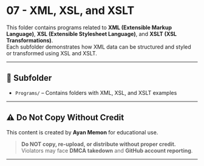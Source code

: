 # 07 - XML, XSL, and XSLT

This folder contains programs related to **XML (Extensible Markup Language)**, **XSL (Extensible Stylesheet Language)**, and **XSLT (XSL Transformations)**.  
Each subfolder demonstrates how XML data can be structured and styled or transformed using XSL and XSLT.

---

## 📁 Subfolder

- `Programs/` – Contains folders with XML, XSL, and XSLT examples

---

## ⚠️ Do Not Copy Without Credit

This content is created by **Ayan Memon** for educational use.

> **Do NOT copy, re-upload, or distribute without proper credit.**  
> Violators may face **DMCA takedown** and **GitHub account reporting**.

---


